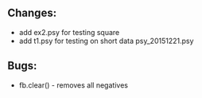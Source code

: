 ## Changes:

* add ex2.psy for testing square
* add t1.psy for testing on short data psy_20151221.psy 

## Bugs:

* fb.clear() - removes all negatives
